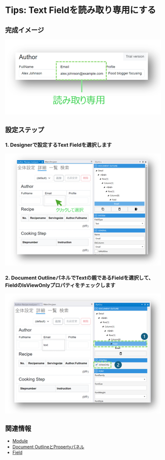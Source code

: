 # Tips: Text Fieldを読み取り専用にする
## 完成イメージ

<img width=600 src="../../Image/Tips_IsViewOnly_Image.png">

## 設定ステップ

### 1. Designerで設定するText Fieldを選択します

<img width=600 src="../../Image/Tips_IsViewOnly_Selecting.png">

### 2. Document OutlineパネルでTextの親であるFieldを選択して、Fieldの**IsViewOnly**プロパティをチェックします

<img width=600 src="../../Image/Tips_IsViewOnly_Field.png">

## 関連情報
- [Module](module/module.md)
- [Document OutlineとPropertyパネル](module/DocumentOutline.md)
- [Field](fields/field.md)

